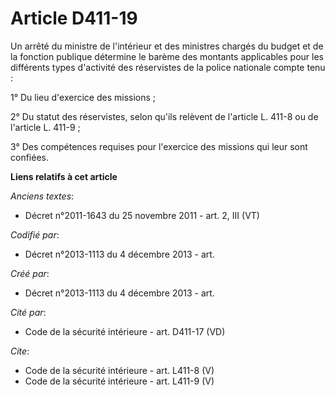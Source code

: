 # Article D411-19

Un arrêté du ministre de l'intérieur et des ministres chargés du budget et de la fonction publique détermine le barème des
montants applicables pour les différents types d'activité des réservistes de la police nationale compte tenu : 

1° Du lieu d'exercice des missions ; 

2° Du statut des réservistes, selon qu'ils relèvent de l'article L. 411-8 ou de l'article L. 411-9 ; 

3° Des compétences requises pour l'exercice des missions qui leur sont confiées.

**Liens relatifs à cet article**

_Anciens textes_:

  - Décret n°2011-1643 du 25 novembre 2011 - art. 2, III (VT)

_Codifié par_:

  - Décret n°2013-1113 du 4 décembre 2013 - art.

_Créé par_:

  - Décret n°2013-1113 du 4 décembre 2013 - art.

_Cité par_:

  - Code de la sécurité intérieure - art. D411-17 (VD)

_Cite_:

  - Code de la sécurité intérieure - art. L411-8 (V)
  - Code de la sécurité intérieure - art. L411-9 (V)

